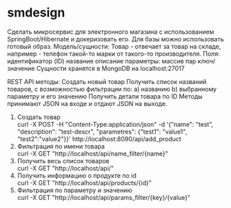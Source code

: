 # smdesign
Cделать микросервис для электронного магазина с использованием SpringBoot/Hibernate и докеризовать его. Для базы можно использовать готовый образ.
Модель/cущности:
    Товар - отвечает за товар на складе, например - телефон такой-то марки от такого-то производителя.
    Поля:   
             идентификатор (ID)
             название
             описание
             параметры: массив пар ключ/значение
Сущности хранятся в MongoDB на localhost:27017

REST API методы:
Создать новый товар
Получить список названий товаров, с возможностью фильтрации по:
 a) названию
 b) выбранному параметру и его значению
Получить детали товара по ID
Методы принимают JSON на входе и отдают JSON на выходе.

1) Создать товар <br />
curl -X POST -H "Content-Type:application/json" -d '{"name": "test", "description": "test-descr", "parametres": {"test1": "value1", "test2":"value2"}}' http://localhost:8090/api/add_product
2) Фильтрация по имени товара <br />
curl -X GET "http://localhost/api/name_filter/{name}"
3) Получить весь список товаров <br />
curl -X GET "http://localhost/api/"
4) Получить информацию о продукте по id <br />
curl -X GET "http://localhost/api/products/{id}"
5) Фильтрация по параметру и значению <br />
curl -X GET "http://localhost/api/params_filter/{key}/{value}"



